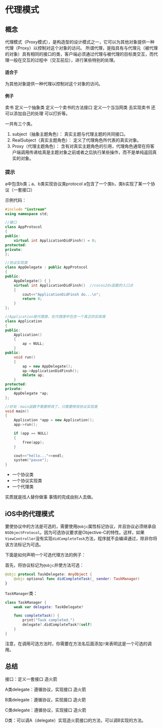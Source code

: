 # 代理模式

## 概念

代理模式（Proxy模式），是构造型的设计模式之一，它可以为其他对象提供一种代理（Proxy）以控制对这个对象的访问。	
所谓代理，是指具有与代理元（被代理的对象）具有相同的接口的类，客户端必须通过代理与被代理的目标类交互，而代理一般在交互的过程中（交互前后），进行某些特别的处理。

#### 适合于

为其他对象提供一种代理以控制对这个对象的访问。

#### 例子

卖书
定义一个抽象类 定义一个卖书的方法接口
定义一个当当网类 去实现卖书 还可以添加自己的处理 可以打折等。

一共有三个类。

1. subject（抽象主题角色）：
   	真实主题与代理主题的共同接口。
2. RealSubject（真实主题角色）：
   	定义了代理角色所代表的真实对象。 
3. Proxy（代理主题角色）：
   	含有对真实主题角色的引用，代理角色通常在将客户端调用传递给真是主题对象之前或者之后执行某些操作，而不是单纯返回真实的对象。

### 提示

a中包含b类；a、b类实现协议类protocol 
a包含了一个类b，类b实现了某一个协议（一套接口）

示例代码：
```C++
#include "iostream"
using namespace std;

//接口
class AppProtocol
{
public:
	virtual int ApplicationDidFinsh() = 0;
protected:
private:
};

//协议实现类
class AppDelegate : public AppProtocol
{
public:
	AppDelegate() { }
	virtual int ApplicationDidFinsh()  //cocos2dx函数的入口点
	{
		cout<<"ApplicationDidFinsh do...\n";
		return 0;
	}
};

//Application是代理类，在代理类中包含一个真正的实体类
class Application
{
public:
	Application()
	{
		ap = NULL;
	}
public:
	void run()
	{
		ap = new AppDelegate();
		ap->ApplicationDidFinsh();
		delete ap;
	}
protected:
private:
	AppDelegate *ap;
};

//好处：main函数不需要修改了。只需要修改协议实现类
void main()
{
	Application *app = new Application();
	app->run();

	if (app == NULL)
	{
		free(app);
	}

	cout<<"hello..."<<endl;
	system("pause");
}
```

- 一个协议类
- 一个协议实现类
- 一个代理类

实质就是找人替你做事  事情的完成由别人去做。

## iOS中的代理模式

要使协议中的方法是可选的，需要使用`@objc`属性标记协议，并且协议必须继承自`NSObjectProtocol`。因为可选协议要求是Objective-C的特性。这样，如果`ViewController`没有实现`didCompleteTask`方法，程序就不会编译通过，除非你将该方法标记为可选。

下面是如何声明一个可选代理方法的例子：

首先，将协议标记为`@objc`并使方法可选：

```swift
@objc protocol TaskDelegate: AnyObject {
    @objc optional func didCompleteTask(_ sender: TaskManager)
}
```

`TaskManager`类：

```swift
class TaskManager {
    weak var delegate: TaskDelegate?

    func completeTask() {
        print("Task completed.")
        delegate?.didCompleteTask?(self)
    }
}
```

注意，在调用可选方法时，你需要在方法名后面添加`?`来表明这是一个可选的调用。

## 总结

接口：定义一套接口 造火箭

A类delegate：遵循协议，实现接口 造火箭

B类delegate：遵循协议，实现接口 造火箭

C类delegate：遵循协议，实现接口 造火箭

D类：可以调A（delegate）实现造火箭接口的方法，可以调B实现的方法。

